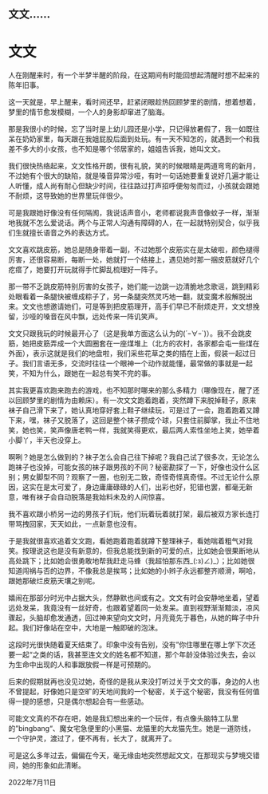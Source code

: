## 文文......

# 文文

人在刚醒来时，有一个半梦半醒的阶段，在这期间有时能回想起清醒时想不起来的陈年旧事。

这一天就是，早上醒来，看时间还早，赶紧闭眼趁热回顾梦里的剧情，想着想着，梦里的情节愈发模糊，一个人的身影却窜进了脑海。

那是我很小的时候，忘了当时是上幼儿园还是小学，只记得放暑假了，我一如既往呆在奶奶家里，每天跟在我姐屁股后面到处玩。有一天不知怎的，就遇到一个和我差不多大的小女孩，也不知是哪个邻居家的，姐姐告诉我，她叫文文。

我们很快热络起来，文文性格开朗，很有礼貌，笑的时候眼睛是两道弯弯的新月，不过她有个很大的缺陷，就是嗓音异常沙哑，有时一句话她要重复说好几遍才能让人听懂，成人尚有耐心但缺少时间，往往路过打声招呼便匆匆而过，小孩就会跟她不耐烦，这导致她的世界里玩伴很少。

可是我跟她好像没有任何隔阂，我说话声音小，老师都说我声音像蚊子一样，渐渐地我就不怎么爱说话。两个与正常人沟通有障碍的人，在一起就特别契合，似乎我们生就擅长语音之外的表达方式。

文文喜欢跳皮筋，她总是随身带着一副，不过她那个皮筋实在是太破啦，颜色褪得厉害，还很容易断，每断一处，她就打一个结接上，遇见她时那一捆皮筋就好几个疙瘩了，她要打开玩就得手忙脚乱梳理好一阵子。

那一带不乏跳皮筋特别厉害的女孩子，她们能一边跳一边清脆地念歌谣，跳到精彩处眼看着一条腿快被缠成粽子了，另一条腿突然灵巧地一翻，就变魔术般解脱出来。文文也想邀请她们，可是等到把皮筋理开，高手们早已不耐烦走开，文文想挽留，沙哑的嗓音在风中飘，远处传来一阵讥笑声。

文文只跟我玩的时候最开心了（这是我单方面这么认为的(´ｰ∀ｰ`)）。我不会跳皮筋，她把皮筋弄成一个大圆圈套在一座煤堆上（北方的农村，各家都会屯一些煤在外面），表示这就是我们的地盘啦，我们采些花草之类的插在上面，假装一起过日子。我们言语无多，交流时往往一个眼神一个动作就能懂，最常做的事就是一起笑，不知为什么，跟她在一起总有笑不完的事。

其实我更喜欢跑来跑去的游戏，也不知那时哪来的那么多精力（哪像现在，醒了还以回顾梦里的剧情为由赖床）。有一次文文跑着跑着，突然蹲下来脱掉鞋子，原来袜子自己滑下来了，她认真地穿好套上鞋子继续玩，可是过了一会，跑着跑着又蹲下来，嘿，袜子又脱落了，这回是整个袜子攒成个球，只套住前脚掌，我止不住地笑，她也笑，笑声像唐老鸭一样，我就笑得更欢，最后两人索性坐地上笑，她举着小脚丫，半天也没穿上。

啊咧？她是怎么做到的？袜子怎么会自己往下掉呢？我自己试了很多次，无论怎么跑袜子也没掉，可能女孩的袜子跟男孩的不同？秘密勘探了一下，好像也没什么区别；男女脚型不同？观察了一圈，也别无二致，奇怪奇怪真奇怪。不过无论什么原因，这实在是太可爱了，身边庸庸碌碌的人们，出彩也好，犯错也罢，都毫无新意，唯有袜子会自动脱落是我始料未及的人间惊喜。

我不喜欢跟小桥另一边的男孩子们玩，他们玩着玩着就打架，最后被双方家长连打带骂拽回家，天天如此，一点新意也没有。

于是我就很喜欢追着文文跑，看她跑着跑着就蹲下整理袜子，看她喘着粗气对我笑。按理说这也是没有新意的，但我总能找到新的可爱的点，比如她会很果断地从高处跳下；比如她会很勇敢地帮我赶走马蜂（我超怕那东西_(:з)∠)_）；比如她很知道闯祸与否的边界，不像我总是挨骂；比如她的小辫子永远都整齐顺滑，啊哈，跟她那破烂皮筋天壤之别呢。

嬉闹在那部分时光中占据大头，然静默也间或有之。文文有时会安静地坐着，望着远处发呆，我竟没有一丝好奇，也跟着望着同一处发呆。直到视野渐渐黯淡，凉风骤起，头脑却愈发通透，回过神来望向文文时，月亮竟先于暮色，从她的眸子中升起。我们好像站在空中，大地是一触即破的泡沫。

这段时光很快随着夏天结束了。印象中没有告别，没有”你住哪里在哪上学下次还要一起“之类的话，我甚至连文文的姓名都不知道，那个年龄没体验过失去，会以为生命中出现的人和事跟放假一样是可预期的。

后来的假期就再也没见过她，奇怪的是我从来没打听过关于文文的事，身边的人也不曾提起，好像她只是空旷的天地间我的一个秘密，关于这个秘密，我没有任何值得一提的感想，只是偶尔想起会有一些感动。

可能文文真的不存在吧，她是我幻想出来的一个玩伴，有点像头脑特工队里的”bingbang“、魔女宅急便里的小黑猫、龙猫里的大龙猫先生。她是一道防线，一个守护灵，渡过了，便不再有，长大了，就离开了。

可是这么多年过去，偏偏在今天，毫无缘由地突然想起文文，在那现实与梦境交错间，她的形象如此清晰。

2022年7月11日